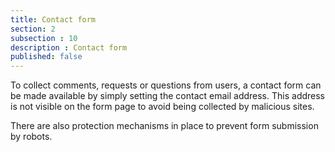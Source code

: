 ```yaml
---
title: Contact form
section: 2
subsection : 10
description : Contact form
published: false
---
```


To collect comments, requests or questions from users, a contact form can be made available by simply setting the contact email address. This address is not visible on the form page to avoid being collected by malicious sites.

There are also protection mechanisms in place to prevent form submission by robots.
